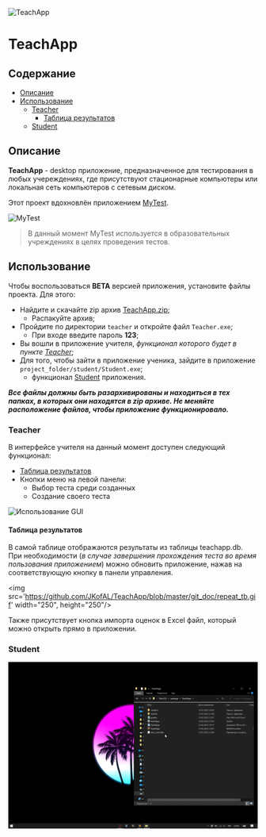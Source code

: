 <!-- New doc for TeachApp -->

![TeachApp](https://sun9-36.userapi.com/impg/yfixA-Ss_m0TbqKT5W2I8etzN6KfFRx6jxaW5Q/Ympi_rJL52k.jpg?size=976x183&quality=96&sign=c3e436ed1960e92d229bfc2efbd54899&type=album, "TeachApp")

# TeachApp

## Содержание

- [Описание](#описание)
- [Использование](#использование)
	- [Teacher](#teacher)
		- [Таблица результатов](#таблица-результатов)
	- [Student](#student)

## Описание

**TeachApp** - desktop приложение, предназначенное для тестирования в любых учереждениях, где присутствуют стационарные компьютеры или локальная сеть компьютеров с сетевым диском.

Этот проект вдохновлён приложением [MyTest](https://mytest.klyaksa.net/wiki/Заглавная_страница).

![MyTest](https://1.bp.blogspot.com/-ugIQbWrSQ7A/UOf5-plJk4I/AAAAAAAAAXA/Kn_GsfUkEZU/s1600/Mtx101.png, "MyTest")

> В данный момент MyTest используется в образовательных учреждениях в целях проведения тестов.

## Использование

Чтобы воспользоваться **BETA** версией приложения, установите файлы проекта.
Для этого:

- Найдите и скачайте zip архив [TeachApp.zip](https://github.com/JKofAL/TeachApp/blob/master/TeachApp.zip);
	- Распакуйте архив;
- Пройдите по директории `teacher` и откройте файл `Teacher.exe`;
	- При входе введите пароль **123**;
- Вы вошли в приложение учителя, *функционал которого будет в пункте [Teacher](#teacher)*;
- Для того, чтобы зайти в приложение ученика, зайдите в приложение `project_folder/student/Student.exe`;
	- функционал [Student](#student) приложения.

***Все файлы должны быть разархивированы и находиться в тех папках, в которых они находятся в zip архиве. Не меняйте расположение файлов, чтобы приложение функционировало.***

### Teacher

В интерфейсе учителя на данный момент доступен следующий функционал:

* [Таблица результатов](#таблица-результатов)
* Кнопки меню на левой панели:
	* Выбор теста среди созданных
	* Создание своего теста

![Использование GUI](https://github.com/JKofAL/TeachApp/blob/master/git_doc/teacher_gui.gif)

#### Таблица результатов

В самой таблице отображаются результаты из таблицы teachapp.db. При необходимости (*в случае завершения прохождения теста во время пользования приложением*) можно обновить приложение, нажав на соответствующую кнопку в панели управления.

<img src='https://github.com/JKofAL/TeachApp/blob/master/git_doc/repeat_tb.gif' width="250", height="250"/>

Также присутствует кнопка импорта оценок в Excel файл, который можно открыть прямо в приложении.

### Student

![Использование GUI](https://github.com/JKofAL/TeachApp/blob/master/git_doc/student_gui.gif)